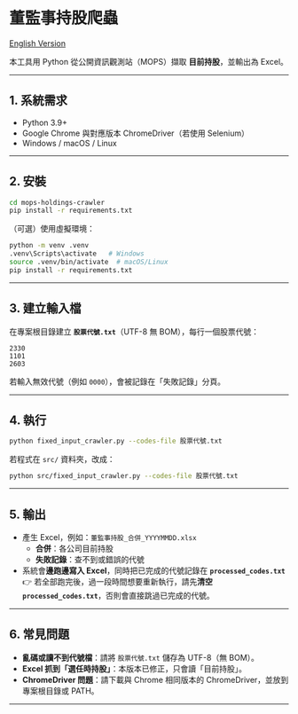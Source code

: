 # 董監事持股爬蟲

[English Version](README.md)

本工具用 Python 從公開資訊觀測站（MOPS）擷取 **目前持股**，並輸出為 Excel。

---

## 1. 系統需求
- Python 3.9+
- Google Chrome 與對應版本 ChromeDriver（若使用 Selenium）
- Windows / macOS / Linux

---

## 2. 安裝
```bash
cd mops-holdings-crawler
pip install -r requirements.txt
```

（可選）使用虛擬環境：
```bash
python -m venv .venv
.venv\Scripts\activate   # Windows
source .venv/bin/activate  # macOS/Linux
pip install -r requirements.txt
```

---

## 3. 建立輸入檔
在專案根目錄建立 **`股票代號.txt`**（UTF-8 無 BOM），每行一個股票代號：

```text
2330
1101
2603
```

若輸入無效代號（例如 `0000`），會被記錄在「失敗記錄」分頁。

---

## 4. 執行
```bash
python fixed_input_crawler.py --codes-file 股票代號.txt
```

若程式在 `src/` 資料夾，改成：
```bash
python src/fixed_input_crawler.py --codes-file 股票代號.txt
```

---

## 5. 輸出
- 產生 Excel，例如：`董監事持股_合併_YYYYMMDD.xlsx`
  - **合併**：各公司目前持股
  - **失敗記錄**：查不到或錯誤的代號
- 系統會**邊跑邊寫入 Excel**，同時把已完成的代號記錄在 **`processed_codes.txt`**  
  👉 若全部跑完後，過一段時間想要重新執行，請先**清空 `processed_codes.txt`**，否則會直接跳過已完成的代號。

---

## 6. 常見問題
- **亂碼或讀不到代號檔**：請將 `股票代號.txt` 儲存為 UTF-8（無 BOM）。  
- **Excel 抓到「選任時持股」**：本版本已修正，只會讀「目前持股」。  
- **ChromeDriver 問題**：請下載與 Chrome 相同版本的 ChromeDriver，並放到專案根目錄或 PATH。

---


